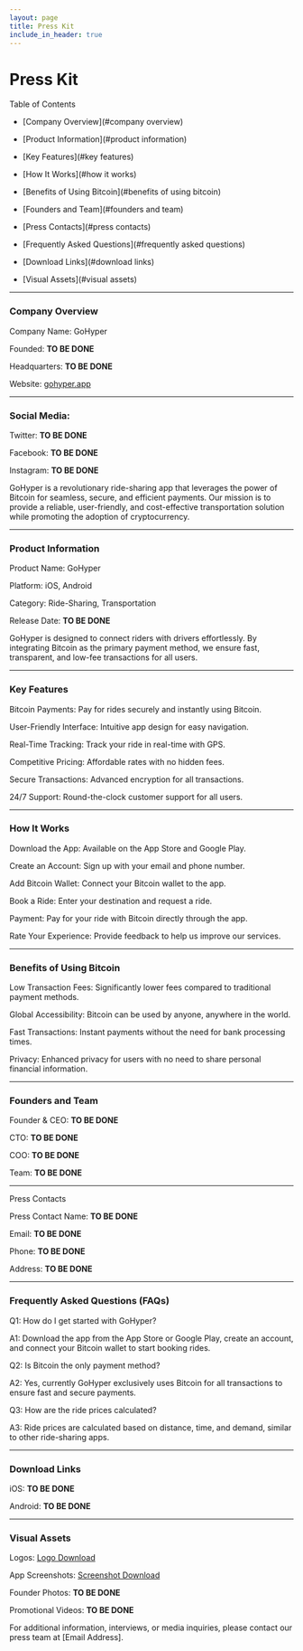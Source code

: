 ```yaml
---
layout: page
title: Press Kit
include_in_header: true
---
```


# Press Kit

Table of Contents

 - [Company Overview](#company overview)

 - [Product Information](#product information)

 - [Key Features](#key features)

 - [How It Works](#how it works)

 - [Benefits of Using Bitcoin](#benefits of using bitcoin)

 - [Founders and Team](#founders and team)

 - [Press Contacts](#press contacts)

 - [Frequently Asked Questions](#frequently asked questions)

 - [Download Links](#download links)

 - [Visual Assets](#visual assets)

---

### Company Overview

Company Name: GoHyper

Founded:  **TO BE DONE**

Headquarters: **TO BE DONE**

Website: <a href="https://gohyper.app/">gohyper.app</a>

---

### Social Media:

Twitter:  **TO BE DONE**

Facebook:  **TO BE DONE**

Instagram:  **TO BE DONE**

GoHyper is a revolutionary ride-sharing app that leverages the power of Bitcoin for seamless, secure, and efficient payments. Our mission is to provide a reliable, user-friendly, and cost-effective transportation solution while promoting the adoption of cryptocurrency.

---

### Product Information

Product Name: GoHyper

Platform: iOS, Android

Category: Ride-Sharing, Transportation

Release Date:  **TO BE DONE**

GoHyper is designed to connect riders with drivers effortlessly. By integrating Bitcoin as the primary payment method, we ensure fast, transparent, and low-fee transactions for all users.

---

### Key Features

Bitcoin Payments: Pay for rides securely and instantly using Bitcoin.

User-Friendly Interface: Intuitive app design for easy navigation.

Real-Time Tracking: Track your ride in real-time with GPS.

Competitive Pricing: Affordable rates with no hidden fees.

Secure Transactions: Advanced encryption for all transactions.

24/7 Support: Round-the-clock customer support for all users.

---

### How It Works

Download the App: Available on the App Store and Google Play.

Create an Account: Sign up with your email and phone number.

Add Bitcoin Wallet: Connect your Bitcoin wallet to the app.

Book a Ride: Enter your destination and request a ride.

Payment: Pay for your ride with Bitcoin directly through the app.

Rate Your Experience: Provide feedback to help us improve our services.

---

### Benefits of Using Bitcoin

Low Transaction Fees: Significantly lower fees compared to traditional payment methods.

Global Accessibility: Bitcoin can be used by anyone, anywhere in the world.

Fast Transactions: Instant payments without the need for bank processing times.

Privacy: Enhanced privacy for users with no need to share personal financial information.

---

### Founders and Team

Founder & CEO:  **TO BE DONE**

CTO:  **TO BE DONE**

COO:  **TO BE DONE**

Team:  **TO BE DONE**

---

Press Contacts

Press Contact Name:  **TO BE DONE**

Email: **TO BE DONE**

Phone:  **TO BE DONE**

Address:  **TO BE DONE**

---

### Frequently Asked Questions (FAQs)

Q1: How do I get started with GoHyper?

A1: Download the app from the App Store or Google Play, create an account, and connect your Bitcoin wallet to start booking rides.


Q2: Is Bitcoin the only payment method?

A2: Yes, currently GoHyper exclusively uses Bitcoin for all transactions to ensure fast and secure payments.


Q3: How are the ride prices calculated?

A3: Ride prices are calculated based on distance, time, and demand, similar to other ride-sharing apps.

---

### Download Links

iOS:  **TO BE DONE**

Android:  **TO BE DONE**

---

### Visual Assets

Logos: <a href = "./assets/appicon.png" download>Logo Download</a>

App Screenshots: <a href = "./assets/screenshot/fairfide.jpg">Screenshot Download</a>

Founder Photos:  **TO BE DONE**

Promotional Videos: **TO BE DONE**

For additional information, interviews, or media inquiries, please contact our press team at [Email Address].